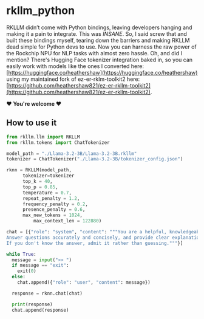 # rkllm_python
RKLLM didn’t come with Python bindings, leaving developers hanging and making it a pain to integrate. This was *INSANE*. So, I said screw that and built these bindings myself, tearing down the barriers and making RKLLM dead simple for Python devs to use. Now you can harness the raw power of the Rockchip NPU for NLP tasks with almost zero hassle. Oh, and did I mention? There's Hugging Face tokenizer integration baked in, so you can easily work with models like the ones I converted here: [https://huggingface.co/heathershaw](https://huggingface.co/heathershaw) using my maintained fork of ez-er-rklm-toolkit2 here: [https://github.com/heathershaw821/ez-er-rkllm-toolkit2](https://github.com/heathershaw821/ez-er-rkllm-toolkit2).

**❤️ You're welcome ❤️**


## How to use it

```python
from rkllm.llm import RKLLM
from rkllm.tokens import ChatTokenizer

model_path = "./Llama-3.2-3B/Llama-3.2-3B.rkllm"
tokenizer = ChatTokenizer("./Llama-3.2-3B/tokenizer_config.json")

rknn = RKLLM(model_path,
	  tokenizer=tokenizer
	  top_k = 40,
	  top_p = 0.85,
	  temperature = 0.7,
	  repeat_penalty = 1.2,
	  frequency_penalty = 0.2,
	  presence_penalty = 0.6,
	  max_new_tokens = 1024,
    	  max_context_len = 122880)

chat = [{"role": "system", "content": """You are a helpful, knowledgeable, and friendly AI assistant.
Answer questions accurately and concisely, and provide clear explanations when necessary.
If you don't know the answer, admit it rather than guessing."""}]

while True:
  message = input(">> ")
  if message == "exit":
    exit(0)
  else:
    chat.append({"role": "user", "content": message})

  response = rknn.chat(chat)

  print(response)
  chat.append(response)

```
